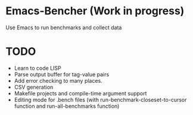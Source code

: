 # Emacs-Bencher (Work in progress)
Use Emacs to run benchmarks and collect data

# TODO
  * Learn to code LISP
  * Parse output buffer for tag-value pairs
  * Add error checking to many places. 
  * CSV generation
  * Makefile projects and compile-time argument support
  * Editing mode for .bench files (with run-benchmark-closeset-to-cursor function and run-all-benchmarks function) 